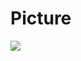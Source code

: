 # Picture

<img src="https://cdn.jsdelivr.net/gh/ashunun/Picture/img/夏木颖 牛仔 长发 性感好身材美女4k壁纸_彼岸图网.jpg"/>
